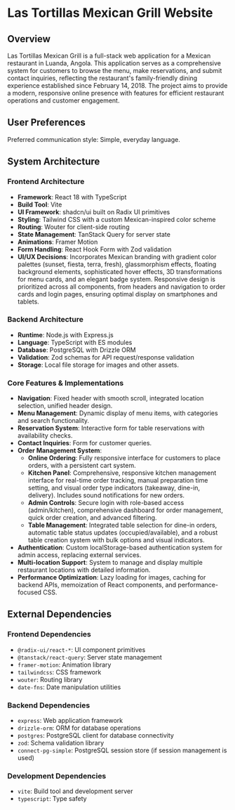 # Las Tortillas Mexican Grill Website

## Overview
Las Tortillas Mexican Grill is a full-stack web application for a Mexican restaurant in Luanda, Angola. This application serves as a comprehensive system for customers to browse the menu, make reservations, and submit contact inquiries, reflecting the restaurant's family-friendly dining experience established since February 14, 2018. The project aims to provide a modern, responsive online presence with features for efficient restaurant operations and customer engagement.

## User Preferences
Preferred communication style: Simple, everyday language.

## System Architecture

### Frontend Architecture
- **Framework**: React 18 with TypeScript
- **Build Tool**: Vite
- **UI Framework**: shadcn/ui built on Radix UI primitives
- **Styling**: Tailwind CSS with a custom Mexican-inspired color scheme
- **Routing**: Wouter for client-side routing
- **State Management**: TanStack Query for server state
- **Animations**: Framer Motion
- **Form Handling**: React Hook Form with Zod validation
- **UI/UX Decisions**: Incorporates Mexican branding with gradient color palettes (sunset, fiesta, terra, fresh), glassmorphism effects, floating background elements, sophisticated hover effects, 3D transformations for menu cards, and an elegant badge system. Responsive design is prioritized across all components, from headers and navigation to order cards and login pages, ensuring optimal display on smartphones and tablets.

### Backend Architecture
- **Runtime**: Node.js with Express.js
- **Language**: TypeScript with ES modules
- **Database**: PostgreSQL with Drizzle ORM
- **Validation**: Zod schemas for API request/response validation
- **Storage**: Local file storage for images and other assets.

### Core Features & Implementations
- **Navigation**: Fixed header with smooth scroll, integrated location selection, unified header design.
- **Menu Management**: Dynamic display of menu items, with categories and search functionality.
- **Reservation System**: Interactive form for table reservations with availability checks.
- **Contact Inquiries**: Form for customer queries.
- **Order Management System**:
    - **Online Ordering**: Fully responsive interface for customers to place orders, with a persistent cart system.
    - **Kitchen Panel**: Comprehensive, responsive kitchen management interface for real-time order tracking, manual preparation time setting, and visual order type indicators (takeaway, dine-in, delivery). Includes sound notifications for new orders.
    - **Admin Controls**: Secure login with role-based access (admin/kitchen), comprehensive dashboard for order management, quick order creation, and advanced filtering.
    - **Table Management**: Integrated table selection for dine-in orders, automatic table status updates (occupied/available), and a robust table creation system with bulk options and visual indicators.
- **Authentication**: Custom localStorage-based authentication system for admin access, replacing external services.
- **Multi-location Support**: System to manage and display multiple restaurant locations with detailed information.
- **Performance Optimization**: Lazy loading for images, caching for backend APIs, memoization of React components, and performance-focused CSS.

## External Dependencies

### Frontend Dependencies
- `@radix-ui/react-*`: UI component primitives
- `@tanstack/react-query`: Server state management
- `framer-motion`: Animation library
- `tailwindcss`: CSS framework
- `wouter`: Routing library
- `date-fns`: Date manipulation utilities

### Backend Dependencies
- `express`: Web application framework
- `drizzle-orm`: ORM for database operations
- `postgres`: PostgreSQL client for database connectivity
- `zod`: Schema validation library
- `connect-pg-simple`: PostgreSQL session store (if session management is used)

### Development Dependencies
- `vite`: Build tool and development server
- `typescript`: Type safety